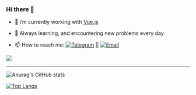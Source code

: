  

### Hi there 👋
- 🔭 I’m currently working with [Vue.js](https://vuejs.org/)
 
- 🌱 Always learning, and encountering new problems every day.

- 📫 How to reach me: [![Telegram](https://img.shields.io/badge/-@mmasoudi79-000?&labelColor=000&logo=telegram&link=https://t.me/mmasoudi79)](https://t.me/mmasoudi79) || [![Email](https://img.shields.io/badge/-Email-000?&labelColor=000&logo=gmail&link=mailto:mohammad.masoudi59@gmail.com)](mailto:mohammad.masoudi59@gmail.com)
 
 ![](https://komarev.com/ghpvc/?username=mmasoudih&color=brightgreen)
 
 <hr>
 
 
 
 ![Anurag's GitHub stats](https://github-readme-stats.vercel.app/api?username=mmasoudih&show_icons=true)

 
 [![Top Langs](https://github-readme-stats.vercel.app/api/top-langs/?username=mmasoudih&layout=compact)](https://github.com/anuraghazra/github-readme-stats)

